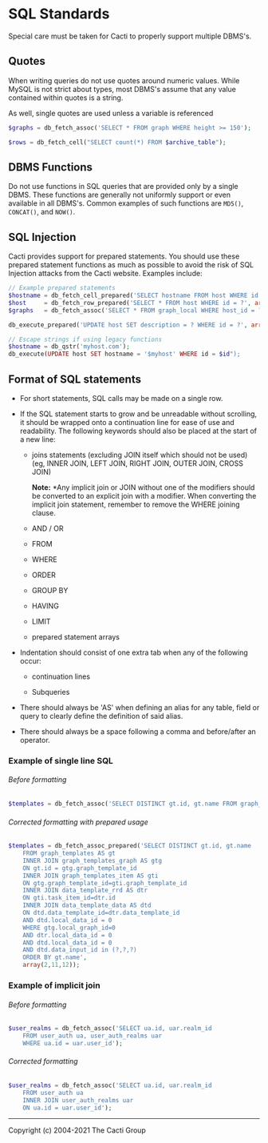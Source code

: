 # SQL Standards

Special care must be taken for Cacti to properly support multiple DBMS's.

## Quotes

When writing queries do not use quotes around numeric values. While MySQL is
not strict about types, most DBMS's assume that any value contained within
quotes is a string.

As well, single quotes are used unless a variable is referenced

```php
$graphs = db_fetch_assoc('SELECT * FROM graph WHERE height >= 150');
```

```php
$rows = db_fetch_cell("SELECT count(*) FROM $archive_table");
```

## DBMS Functions

Do not use functions in SQL queries that are provided only by a single DBMS.
These functions are generally not uniformly support or even available in all
DBMS's. Common examples of such functions are `MD5()`, `CONCAT()`, and `NOW()`.

## SQL Injection

Cacti provides support for prepared statements.  You should use these prepared
statement functions as much as possible to avoid the risk of SQL Injection
attacks from the Cacti website.  Examples include:

```php
// Example prepared statements
$hostname = db_fetch_cell_prepared('SELECT hostname FROM host WHERE id = ?', array($id));
$host     = db_fetch_row_prepared('SELECT * FROM host WHERE id = ?', array($id));
$graphs   = db_fetch_assoc('SELECT * FROM graph_local WHERE host_id = ?', array($id));

db_execute_prepared('UPDATE host SET description = ? WHERE id = ?', array('Local Machines', $id));

// Escape strings if using legacy functions
$hostname = db_qstr('myhost.com');
db_execute(UPDATE host SET hostname = '$myhost' WHERE id = $id");

```

## Format of SQL statements

- For short statements, SQL calls may be made on a single row.

- If the SQL statement starts to grow and be unreadable without scrolling, it
  should be wrapped onto a continuation line for ease of use and readability.
  The following keywords should also be placed at the start of a new line:

  - joins statements (excluding JOIN itself which should not be used)
    (eg, INNER JOIN, LEFT JOIN, RIGHT JOIN, OUTER JOIN, CROSS JOIN)

    **Note:** *Any implicit join or JOIN without one of the modifiers should be
    converted to an explicit join with a modifier.  When converting the implicit
    join statement, remember to remove the WHERE joining clause.

  - AND / OR

  - FROM

  - WHERE

  - ORDER

  - GROUP BY

  - HAVING

  - LIMIT

  - prepared statement arrays

- Indentation should consist of one extra tab when any of the following occur:

  - continuation lines

  - Subqueries

- There should always be 'AS' when defining an alias for any table, field or
  query to clearly define the definition of said alias.

- There should always be a space following a comma and before/after an operator.

### Example of single line SQL

###### Before formatting

```php
$templates = db_fetch_assoc('SELECT DISTINCT gt.id, gt.name FROM graph_templates AS gt INNER JOIN graph_templates_graph AS gtg ON gt.id = gtg.graph_template_id INNER JOIN graph_templates_item AS gti ON gtg.graph_template_id=gti.graph_template_id INNER JOIN data_template_rrd AS dtr ON gti.task_item_id=dtr.id INNER JOIN data_template_data AS dtd ON dtd.data_template_id=dtr.data_template_id AND dtd.local_data_id = 0 WHERE gtg.local_graph_id=0 AND dtr.local_data_id = 0 AND dtd.local_data_id = 0 AND dtd.data_input_id in (2,11,12) ORDER BY gt.name;'
```

###### Corrected formatting with prepared usage

```php
$templates = db_fetch_assoc_prepared('SELECT DISTINCT gt.id, gt.name
	FROM graph_templates AS gt
	INNER JOIN graph_templates_graph AS gtg
	ON gt.id = gtg.graph_template_id
	INNER JOIN graph_templates_item AS gti
	ON gtg.graph_template_id=gti.graph_template_id
	INNER JOIN data_template_rrd AS dtr
	ON gti.task_item_id=dtr.id
	INNER JOIN data_template_data AS dtd
	ON dtd.data_template_id=dtr.data_template_id
	AND dtd.local_data_id = 0
	WHERE gtg.local_graph_id=0
	AND dtr.local_data_id = 0
	AND dtd.local_data_id = 0
	AND dtd.data_input_id in (?,?,?)
	ORDER BY gt.name',
	array(2,11,12));
```

### Example of implicit join

###### Before formatting

```php
$user_realms = db_fetch_assoc('SELECT ua.id, uar.realm_id
	FROM user_auth ua, user_auth_realms uar
	WHERE ua.id = uar.user_id');
```

###### Corrected formatting

```php
$user_realms = db_fetch_assoc('SELECT ua.id, uar.realm_id
	FROM user_auth ua
	INNER JOIN user_auth_realms uar
	ON ua.id = uar.user_id');
```

---
Copyright (c) 2004-2021 The Cacti Group
